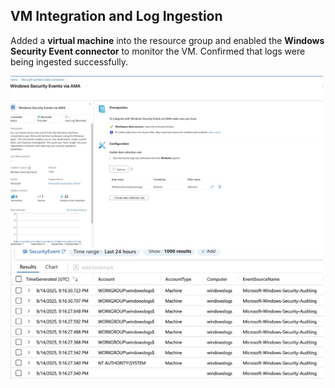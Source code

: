 ## VM Integration and Log Ingestion

Added a **virtual machine** into the resource group and enabled the **Windows Security Event connector** to monitor the VM. Confirmed that logs were being ingested successfully.

<p float="left">
  <img src="images/5.jpg" alt="VM Added to Resource Group" width="500"/>
  <img src="images/7.jpg" alt="Windows Security Event Connector Enabled" width="500"/>
</p>
